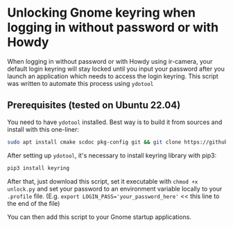 # Unlocking Gnome keyring when logging in without password or with Howdy

When logging in without password or with Howdy using ir-camera, your default login keyring will stay locked until you input your password after you launch an application which needs to access the login keyring. This script was written to automate this process using `ydotool`

## Prerequisites (tested on Ubuntu 22.04)

You need to have `ydotool` installed. Best way is to build it from sources and install with this one-liner:

```sh
sudo apt install cmake scdoc pkg-config git && git clone https://github.com/ReimuNotMoe/ydotool && cd ydotool && mkdir build && cd build && cmake .. && make -j $(nproc) && sudo make install && sudo chmod +s /usr/local/bin/ydotool && sudo ln -s /usr/lib/systemd/user/ydotool.service /etc/systemd/system/ && sudo systemctl daemon-reload && sudo systemctl enable ydotool.service && sudo systemctl start ydotool.service

```

After setting up `ydotool`, it's necessary to install keyring library with pip3:

```sh
pip3 install keyring
```

After that, just download this script, set it executable with `chmod +x unlock.py` and set your password to an environment variable locally to your `.profile` file. (E.g. `export LOGIN_PASS='your_password_here'` << this line to the end of the file)

You can then add this script to your Gnome startup applications.


